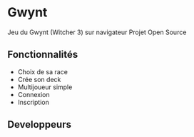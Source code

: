 # Gwynt
Jeu du Gwynt (Witcher 3) sur navigateur 
Projet Open Source

## Fonctionnalités
* Choix de sa race
* Crée son deck
* Multijoueur simple
* Connexion
* Inscription

## Developpeurs


